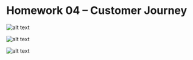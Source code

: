 # Homework 04 – Customer Journey

![alt text](https://github.com/kittipanpip/BADS7105/blob/main/Homework%2003%20–%20Value%20Proposition/Value%20Proposition%202.png)

![alt text](https://github.com/kittipanpip/BADS7105/blob/main/Homework%2003%20–%20Value%20Proposition/Value%20Proposition%202.png)

![alt text](https://github.com/kittipanpip/BADS7105/blob/main/Homework%2003%20–%20Value%20Proposition/Value%20Proposition%202.png)
